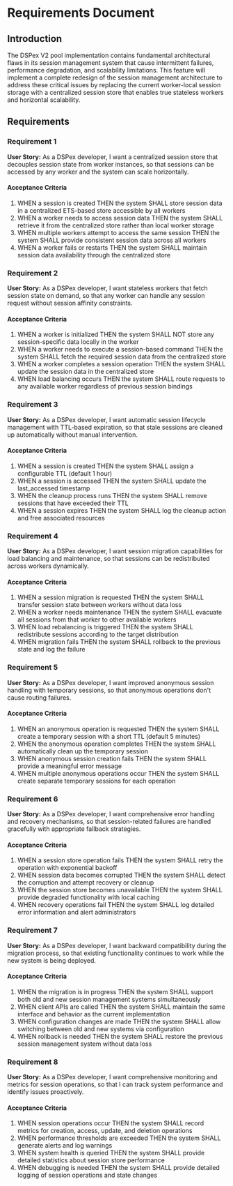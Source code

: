 # Requirements Document

## Introduction

The DSPex V2 pool implementation contains fundamental architectural flaws in its session management system that cause intermittent failures, performance degradation, and scalability limitations. This feature will implement a complete redesign of the session management architecture to address these critical issues by replacing the current worker-local session storage with a centralized session store that enables true stateless workers and horizontal scalability.

## Requirements

### Requirement 1

**User Story:** As a DSPex developer, I want a centralized session store that decouples session state from worker instances, so that sessions can be accessed by any worker and the system can scale horizontally.

#### Acceptance Criteria

1. WHEN a session is created THEN the system SHALL store session data in a centralized ETS-based store accessible by all workers
2. WHEN a worker needs to access session data THEN the system SHALL retrieve it from the centralized store rather than local worker storage
3. WHEN multiple workers attempt to access the same session THEN the system SHALL provide consistent session data across all workers
4. WHEN a worker fails or restarts THEN the system SHALL maintain session data availability through the centralized store

### Requirement 2

**User Story:** As a DSPex developer, I want stateless workers that fetch session state on demand, so that any worker can handle any session request without session affinity constraints.

#### Acceptance Criteria

1. WHEN a worker is initialized THEN the system SHALL NOT store any session-specific data locally in the worker
2. WHEN a worker needs to execute a session-based command THEN the system SHALL fetch the required session data from the centralized store
3. WHEN a worker completes a session operation THEN the system SHALL update the session data in the centralized store
4. WHEN load balancing occurs THEN the system SHALL route requests to any available worker regardless of previous session bindings

### Requirement 3

**User Story:** As a DSPex developer, I want automatic session lifecycle management with TTL-based expiration, so that stale sessions are cleaned up automatically without manual intervention.

#### Acceptance Criteria

1. WHEN a session is created THEN the system SHALL assign a configurable TTL (default 1 hour)
2. WHEN a session is accessed THEN the system SHALL update the last_accessed timestamp
3. WHEN the cleanup process runs THEN the system SHALL remove sessions that have exceeded their TTL
4. WHEN a session expires THEN the system SHALL log the cleanup action and free associated resources

### Requirement 4

**User Story:** As a DSPex developer, I want session migration capabilities for load balancing and maintenance, so that sessions can be redistributed across workers dynamically.

#### Acceptance Criteria

1. WHEN a session migration is requested THEN the system SHALL transfer session state between workers without data loss
2. WHEN a worker needs maintenance THEN the system SHALL evacuate all sessions from that worker to other available workers
3. WHEN load rebalancing is triggered THEN the system SHALL redistribute sessions according to the target distribution
4. WHEN migration fails THEN the system SHALL rollback to the previous state and log the failure

### Requirement 5

**User Story:** As a DSPex developer, I want improved anonymous session handling with temporary sessions, so that anonymous operations don't cause routing failures.

#### Acceptance Criteria

1. WHEN an anonymous operation is requested THEN the system SHALL create a temporary session with a short TTL (default 5 minutes)
2. WHEN the anonymous operation completes THEN the system SHALL automatically clean up the temporary session
3. WHEN anonymous session creation fails THEN the system SHALL provide a meaningful error message
4. WHEN multiple anonymous operations occur THEN the system SHALL create separate temporary sessions for each operation

### Requirement 6

**User Story:** As a DSPex developer, I want comprehensive error handling and recovery mechanisms, so that session-related failures are handled gracefully with appropriate fallback strategies.

#### Acceptance Criteria

1. WHEN a session store operation fails THEN the system SHALL retry the operation with exponential backoff
2. WHEN session data becomes corrupted THEN the system SHALL detect the corruption and attempt recovery or cleanup
3. WHEN the session store becomes unavailable THEN the system SHALL provide degraded functionality with local caching
4. WHEN recovery operations fail THEN the system SHALL log detailed error information and alert administrators

### Requirement 7

**User Story:** As a DSPex developer, I want backward compatibility during the migration process, so that existing functionality continues to work while the new system is being deployed.

#### Acceptance Criteria

1. WHEN the migration is in progress THEN the system SHALL support both old and new session management systems simultaneously
2. WHEN client APIs are called THEN the system SHALL maintain the same interface and behavior as the current implementation
3. WHEN configuration changes are made THEN the system SHALL allow switching between old and new systems via configuration
4. WHEN rollback is needed THEN the system SHALL restore the previous session management system without data loss

### Requirement 8

**User Story:** As a DSPex developer, I want comprehensive monitoring and metrics for session operations, so that I can track system performance and identify issues proactively.

#### Acceptance Criteria

1. WHEN session operations occur THEN the system SHALL record metrics for creation, access, update, and deletion operations
2. WHEN performance thresholds are exceeded THEN the system SHALL generate alerts and log warnings
3. WHEN system health is queried THEN the system SHALL provide detailed statistics about session store performance
4. WHEN debugging is needed THEN the system SHALL provide detailed logging of session operations and state changes
